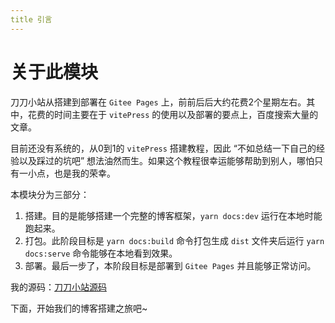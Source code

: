```yaml
---
title 引言
---
```

# 关于此模块

刀刀小站从搭建到部署在 `Gitee Pages` 上，前前后后大约花费2个星期左右。其中，花费的时间主要在于 `vitePress` 的使用以及部署的要点上，百度搜索大量的文章。

目前还没有系统的，从0到1的 `vitePress` 搭建教程，因此 “不如总结一下自己的经验以及踩过的坑吧” 想法油然而生。如果这个教程很幸运能够帮助到别人，哪怕只有一小点，也是我的荣幸。

本模块分为三部分：
1. 搭建。目的是能够搭建一个完整的博客框架，`yarn docs:dev` 运行在本地时能跑起来。
2. 打包。此阶段目标是 `yarn docs:build` 命令打包生成 `dist` 文件夹后运行 `yarn docs:serve` 命令能够在本地看到效果。
3. 部署。最后一步了，本阶段目标是部署到 `Gitee Pages` 并且能够正常访问。

我的源码：[刀刀小站源码](https://gitee.com/duyidao/blog)

下面，开始我们的博客搭建之旅吧~